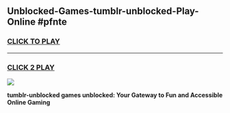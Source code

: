
## Unblocked-Games-tumblr-unblocked-Play-Online #pfnte
<h3>
<a href="https://news.freeplayer.one?title=tumblr-unblocked&ref=3">CLICK TO PLAY</a></h3>
<hr>

<h3>
<a href="https://news.freeplayer.one?title=tumblr-unblocked&ref=3">CLICK 2 PLAY</a>
  
</h3>

<a href="https://news.freeplayer.one?title=tumblr-unblocked&ref=3"><img src="https://clearcache.store/games.png"></a>


**tumblr-unblocked games unblocked: Your Gateway to Fun and Accessible Online Gaming**
